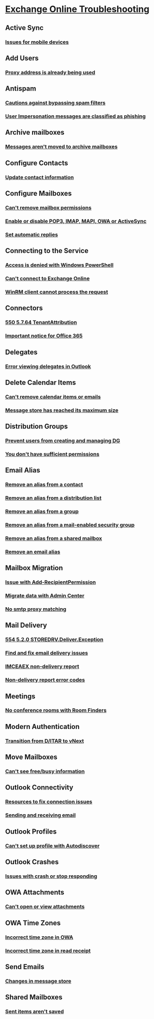 # [Exchange Online Troubleshooting](../exchange-online.md)

## Active Sync
### [Issues for mobile devices](../active-sync/issues-for-mobile-devices.md)

## Add Users
### [Proxy address is already being used](../add-users/proxy-address-being-used.md)

## Antispam
### [Cautions against bypassing spam filters](../antispam/cautions-against-bypassing-spam-filters.md)
### [User Impersonation messages are classified as phishing](../antispam/user-impersonation-messages-are-classified-as-phishing.md)

## Archive mailboxes
### [Messages aren't moved to archive mailboxes](../archive-mailboxes/message-not-moved-to-archive.md)

## Configure Contacts
### [Update contact information](../configure-contacts/update-contact-information.md)

## Configure Mailboxes
### [Can't remove mailbox permissions](../configure-mailboxes/cannot-remove-mailbox-permission-office-365.md)
### [Enable or disable POP3, IMAP, MAPI, OWA or ActiveSync](../configure-mailboxes/pop3-imap-owa-activesync-office-365.md)
### [Set automatic replies](../configure-mailboxes/set-automatic-replies.md)

## Connecting to the Service
### [Access is denied with Windows PowerShell](../connecting-to-the-service/access-denied-connect-powershell.md)
### [Can't connect to Exchange Online](../connecting-to-the-service/incorrect-settings.md)
### [WinRM client cannot process the request](../connecting-to-the-service/winrm-cannot-process-request.md)

## Connectors
### [550 5.7.64 TenantAttribution](../connectors/relay-access-denied-smtp.md)
### [Important notice for Office 365](../connectors/office-365-notice.md)

## Delegates
### [Error viewing delegates in Outlook](../delegates/no-delegate-permissions-after-migration.md) 

## Delete Calendar Items
### [Can't remove calendar items or emails](../delete-calendar-items/cannot-remove-items.md)
### [Message store has reached its maximum size](../delete-calendar-items/store-reached-maximum-size.md)

## Distribution Groups
### [Prevent users from creating and managing DG](../distribution-groups/prevent-users-create-manage-dg.md)
### [You don't have sufficient permissions](../distribution-groups/no-sufficient-permissions-moving-dg.md)

## Email Alias
### [Remove an alias  from a contact](../email-alias/remove-an-alias-from-a-contact.md)
### [Remove an alias from a distribution list](../email-alias/remove-an-alias-from-a-distribution-list.md)
### [Remove an alias from a group](../email-alias/remove-an-alias-from-a-group.md)
### [Remove an alias from a mail-enabled security group](../email-alias/remove-an-alias-from-a-mail-enabled-security-group.md)
### [Remove an alias from a shared mailbox](../email-alias/remove-an-alias-from-a-shared-mailbox.md)
### [Remove an email alias](../email-alias/remove-an-email-alias.md)

## Mailbox Migration
### [Issue with Add-RecipientPermission](../mailbox-migration/issue-with-add-recipientpermission-cmdlet.md)
### [Migrate data with Admin Center](../mailbox-migration/migrate-data-with-admin-center.md)
### [No smtp proxy matching](../mailbox-migration/no-smtp-proxy-matching.md)

## Mail Delivery
### [554 5.2.0 STOREDRV.Deliver.Exception](../mail-delivery/mapiexceptionnotfound-ndr.md)
### [Find and fix email delivery issues](../mail-delivery/email-delivery-issues.md)
### [IMCEAEX non-delivery report](../mail-delivery/imceaex-ndr.md)
### [Non-delivery report error codes](../mail-delivery/mail-issues.md)

## Meetings
### [No conference rooms with Room Finders](../meetings/conference-rooms-not-dispalyed.md)

## Modern Authentication
### [Transition from D/ITAR to vNext](../modern-authentication/modern-authentication-configuration.md)

## Move Mailboxes
### [Can't see free/busy information](../move-mailboxes/cannot-see-free-busy-information.md)

## Outlook Connectivity
### [Resources to fix connection issues](../outlook-connectivity/office-365-troubleshooting-resources.md)
### [Sending and receiving email](../outlook-connectivity/outlook-connection-issues.md)

## Outlook Profiles
### [Can't set up profile with Autodiscover](../outlook-profiles/cannot-set-up-profile-autodiscover.md)

## Outlook Crashes
### [Issues with crash or stop responding](../outlook-crashes/crash-issues.md)

## OWA Attachments
### [Can't open or view attachments](../owa-attachments/cannot-open-attachments.md)

## OWA Time Zones
### [Incorrect time zone in OWA](../owa-time-zones/incorrect-setting.md)
### [Incorrect time zone in read receipt](../owa-time-zones/read-receipt-incorrect-timezone.md)

## Send Emails
### [Changes in message store](../send-emails/smtp-submission-improvements.md)

## Shared Mailboxes
### [Sent items aren't saved](../shared-mailboxes/sent-mail-is-not-saved.md)
